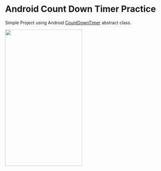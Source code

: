 # Android Count Down Timer Practice

Simple Project using Android [CountDownTimer](https://developer.android.com/reference/android/os/CountDownTimer.html) abstract class.

<img src="https://raw.githubusercontent.com/hasancse91/android-time-down-counter/master/android_count_down_timer.png" width="250" height="444" />
